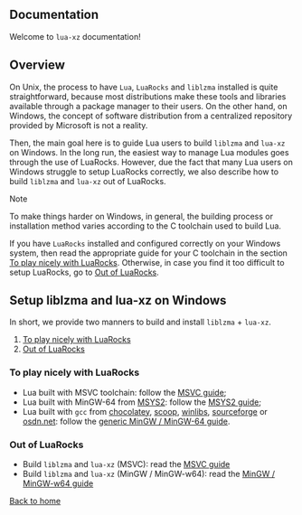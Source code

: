 ## Documentation

Welcome to ```lua-xz``` documentation!

## Overview

On Unix, the process to have `Lua`, `LuaRocks` and `liblzma` installed is quite straightforward, because most distributions make these tools and libraries available through a package manager to their users. On the other hand, on Windows, the concept of software distribution from a centralized repository provided by Microsoft is not a reality. 

Then, the main goal here is to guide Lua users to build `liblzma` and `lua-xz` on Windows. In the long run, the easiest way to manage Lua modules goes through the use of LuaRocks. However, due the fact that many Lua users on Windows struggle to setup LuaRocks correctly, we also describe how to build `liblzma` and `lua-xz` out of LuaRocks.

> [!NOTE]
> 
> To make things harder on Windows, in general, the building process or installation method varies according to the C toolchain used to build Lua.

If you have `LuaRocks` installed and configured correctly on your Windows system, then read the appropriate guide for your C toolchain in the section [To play nicely with LuaRocks](#to-play-nicely-with-luarocks). Otherwise, in case you find it too difficult to setup LuaRocks, go to [Out of LuaRocks](#out-of-luarocks).

## Setup liblzma and lua-xz on Windows

In short, we provide two manners to build and install `liblzma` + `lua-xz`.

1. [To play nicely with LuaRocks](#to-play-nicely-with-luarocks)
2. [Out of LuaRocks](#out-of-luarocks)

### To play nicely with LuaRocks

* Lua built with MSVC toolchain: follow the [MSVC guide](./liblzma-on-windows-for-Lua-MSVC.md);
* Lua built with MinGW-64 from [MSYS2](https://www.msys2.org/): follow the [MSYS2 guide](./liblzma-on-windows-for-Lua-MSYS2.md);
* Lua built with ```gcc``` from [chocolatey](https://chocolatey.org/), [scoop](https://scoop.sh/), [winlibs](https://winlibs.com/), [sourceforge](https://sourceforge.net/projects/mingw/) or [osdn.net](https://osdn.net/projects/mingw/): follow the [generic MinGW / MinGW-64 guide](./liblzma-on-windows-for-Lua-MinGW-MinGW-w64.md).

### Out of LuaRocks

* Build `liblzma` and `lua-xz` (MSVC): read the [MSVC guide](./liblzma-lua-xz-out-of-LuaRocks-MSVC.md)
* Build `liblzma` and `lua-xz` (MinGW / MinGW-w64): read the [MinGW / MinGW-w64 guide](./liblzma-lua-xz-out-of-LuaRocks-MinGW-MinGW-w64.md)

[Back to home](../)